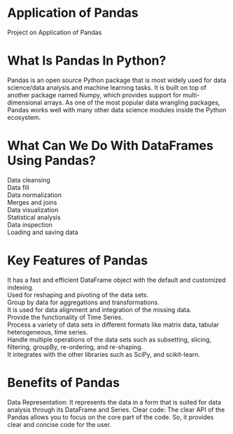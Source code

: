 # Application of Pandas
Project on Application of Pandas 

# What Is Pandas In Python?
Pandas is an open source Python package that is most widely used for data science/data analysis and machine learning tasks. It is built on top of another package named Numpy, which provides support for multi-dimensional arrays. As one of the most popular data wrangling packages, Pandas works well with many other data science modules inside the Python ecosystem.

# What Can We Do With DataFrames Using Pandas?

Data cleansing<br>
Data fill<br>
Data normalization<br>
Merges and joins<br>
Data visualization<br>
Statistical analysis<br>
Data inspection<br>
Loading and saving data

# Key Features of Pandas

It has a fast and efficient DataFrame object with the default and customized indexing.<br>
Used for reshaping and pivoting of the data sets.<br>
Group by data for aggregations and transformations.<br>
It is used for data alignment and integration of the missing data.<br>
Provide the functionality of Time Series.<br>
Process a variety of data sets in different formats like matrix data, tabular heterogeneous, time series.<br>
Handle multiple operations of the data sets such as subsetting, slicing, filtering, groupBy, re-ordering, and re-shaping.<br>
It integrates with the other libraries such as SciPy, and scikit-learn.

# Benefits of Pandas

Data Representation: It represents the data in a form that is suited for data analysis through its DataFrame and Series.
Clear code: The clear API of the Pandas allows you to focus on the core part of the code. So, it provides clear and concise code for the user.
